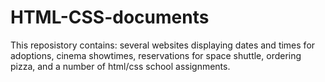 # HTML-CSS-documents
This reposistory contains:
several websites displaying dates and times for adoptions, cinema showtimes, reservations for space shuttle, ordering pizza, and a number of html/css school assignments.
